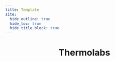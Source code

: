 ```yaml
---
title: Template
site:
  hide_outline: true
  hide_toc: true
  hide_title_block: true
---
```


<div style="text-align: center">

# Thermolabs

</div>

